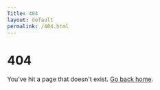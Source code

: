 ```yaml
---
Title: 404
layout: default
permalink: /404.html
---
```


# 404

You've hit a page that doesn't exist. [Go back home](/).
